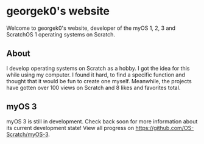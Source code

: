 # georgek0's website
Welcome to georgek0's website, developer of the myOS 1, 2, 3 and ScratchOS 1 operating systems on Scratch.
## About
I develop operating systems on Scratch as a hobby. I got the idea for this while using my computer. I found it hard, to find a specific function and thought that it would be fun to create one myself. Meanwhile, the projects have gotten over 100 views on Scratch and 8 likes and favorites total. 
## myOS 3
myOS 3 is still in development. Check back soon for more information about its current development state!
View all progress on https://github.com/OS-Scratch/myOS-3.
